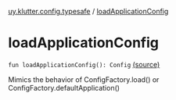 [uy.klutter.config.typesafe](index.md) / [loadApplicationConfig](.)


# loadApplicationConfig
`fun loadApplicationConfig(): Config` [(source)](https://github.com/kohesive/klutter/blob/master/config-typesafe-jdk6/src/main/kotlin/uy/klutter/config/typesafe/ConfigLoading.kt#L55)

Mimics the behavior of ConfigFactory.load() or ConfigFactory.defaultApplication()


